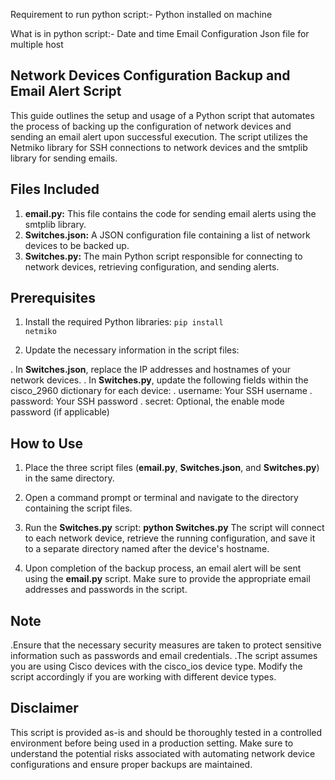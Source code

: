 Requirement to run python script:-
Python installed on machine


What is in python script:-
Date and time
Email Configuration
Json file for multiple host


## Network Devices Configuration Backup and Email Alert Script

This guide outlines the setup and usage of a Python script that automates the process of backing up the configuration of network devices and sending an email alert upon successful execution. The script utilizes the Netmiko library for SSH connections to network devices and the smtplib library for sending emails.

## Files Included

1. **email.py:** This file contains the code for sending email alerts using the smtplib library.
2. **Switches.json:** A JSON configuration file containing a list of network devices to be backed up.
3. **Switches.py:** The main Python script responsible for connecting to network devices, retrieving configuration, and sending alerts.

## Prerequisites

1. Install the required Python libraries:
    <code>pip install netmiko</code>

2. Update the necessary information in the script files:

\. In **Switches.json**, replace the IP addresses and hostnames of your network devices.
\. In **Switches.py**, update the following fields within the cisco_2960 dictionary for each device:
    \. username: Your SSH username
    \. password: Your SSH password
    \. secret: Optional, the enable mode password (if applicable)

## How to Use
1. Place the three script files (**email.py**, **Switches.json**, and **Switches.py**) in the same directory.

2. Open a command prompt or terminal and navigate to the directory containing the script files.

3. Run the **Switches.py** script:
    **python Switches.py**
    The script will connect to each network device, retrieve the running configuration, and save it to a separate directory named after the device's hostname.

4. Upon completion of the backup process, an email alert will be sent using the **email.py** script. Make sure to provide the appropriate email addresses and passwords in the script.

## Note

\.Ensure that the necessary security measures are taken to protect sensitive information such as passwords and email credentials.
\.The script assumes you are using Cisco devices with the cisco_ios device type. Modify the script accordingly if you are working with  different device types.

## Disclaimer
This script is provided as-is and should be thoroughly tested in a controlled environment before being used in a production setting. Make sure to understand the potential risks associated with automating network device configurations and ensure proper backups are maintained.